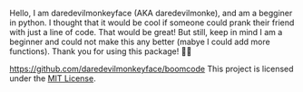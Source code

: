 Hello, I am daredevilmonkeyface (AKA daredevilmonke), and am a begginer in python. I thought that it would be cool if someone could prank their friend with just a line of code. That would be great! But still, keep  in mind I am a beginner and could not make this any better (mabye I could add more functions). Thank you for using this package! 🫠🐁





https://github.com/daredevilmonkeyface/boomcode
This project is licensed under the [MIT License](./LICENSE).